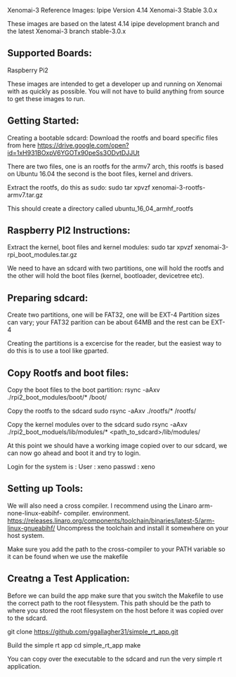 Xenomai-3 Reference Images:
Ipipe Version 4.14
Xenomai-3 Stable 3.0.x

These images are based on the latest 4.14 ipipe development branch and the latest Xenomai-3 branch stable-3.0.x 

Supported Boards:
------------------------
Raspberry Pi2 

These images are intended to get a developer up and running on Xenomai with as quickly as possible.  You will not have to build anything from source to get these images to run.  

Getting Started:
------------------------
Creating a bootable sdcard:
Download the rootfs and board specific files from here https://drive.google.com/open?id=1xH931BOxpV6YGOTx90peSs3ODvtDJJUt

There are two files, one is an rootfs for the armv7 arch, this rootfs is based on Ubuntu 16.04 the second is the boot files, kernel and drivers.

Extract the rootfs, do this as sudo:
        sudo tar xpvzf xenomai-3-rootfs-armv7.tar.gz
        
This should create a directory called ubuntu_16_04_armhf_rootfs

Raspberry PI2 Instructions:
-----------------------------
Extract the kernel, boot files and kernel modules:
        sudo tar xpvzf xenomai-3-rpi_boot_modules.tar.gz

We need to have an sdcard with two partitions, one will hold the rootfs and the other will hold the
boot files (kernel, bootloader, devicetree etc).

Preparing sdcard:
------------------------------
Create two partitions, one will be FAT32, one will be EXT-4
Partition sizes can vary; your FAT32 parition can be about 64MB and the rest can be EXT-4

Creating the partitions is a excercise for the reader, but the easiest way to do this is to use a tool like gparted.

Copy Rootfs and boot files:
--------------------------------
Copy the boot files to the boot partition:
 rsync -aAxv ./rpi2_boot_modules/boot/* <path to sdcard>/boot/

Copy the rootfs to the sdcard
sudo rsync -aAxv ./rootfs/* <path to sdcard>/rootfs/

Copy the kernel modules over to the sdcard
  sudo rsync -aAxv ./rpi2_boot_moduels/lib/modules/* <path_to_sdcard>/lib/modules/

At this point we should have a working image copied over to our sdcard, we can now go ahead and boot it and try to
login.

Login for the system is :
User : xeno
passwd : xeno

Setting up Tools:
--------------------------------
We will also need a cross compiler.  I recommend using the Linaro arm-none-linux-eabihf- compiler. 
environment. https://releases.linaro.org/components/toolchain/binaries/latest-5/arm-linux-gnueabihf/
Uncompress the toolchain and install it somewhere on your host system.  

Make sure you add the path to the cross-compiler to your PATH variable so it can be found when we use the makefile

Creatng a Test Application:
--------------------------------
Before we can build the app make sure that you switch the Makefile to use the correct path to the root filesystem.  This
path should be the path to where you stored the root filesystem on the host before it was copied over to the sdcard.

git clone https://github.com/ggallagher31/simple_rt_app.git

Build the simple rt app
cd simple_rt_app
make

You can copy over the executable to the sdcard and run the very simple rt application.


